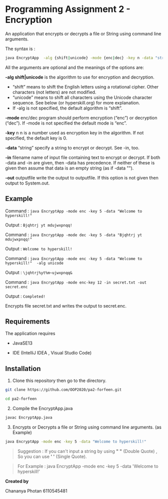 # Programming Assignment 2 - Encryption
An application that encrypts or decrypts a file or String using command line arguments. 

The syntax is :

```bash
java EncryptApp  -alg {shift|unicode} -mode {enc|dec} -key n -data "string data" -in filename -out outputfile
```

All the arguments are optional and the meanings of the options are:

**-alg shift|unicode** is the algorithm to use for encryption and decryption.

* “shift” means to shift the English letters using a rotational cipher. Other characters (not letters) are not modified.
* “unicode” means to shift all characters using the Unicode character sequence. See below (or hyperskill.org) for more explanation.
* If -alg is not specified, the default algorithm is “shift”.

**-mode** enc/dec program should perform encryption (“enc”) or decryption (“dec”). If -mode is not specified the default mode is “enc”.

**-key** n n is a number used as encryption key in the algorithm. If not specified, the default key is 0.

**-data** “string” specify a string to encrypt or decrypt. See -in, too.

**-in** filename name of input file containing text to encrypt or decrypt. If both -data and -in are given, then -data has precedence. If neither of these is given then assume that data is an empty string (as if -data "").

**-out** outputfile write the output to outputfile. If this option is not given then output to System.out.

## Example
Command :  ```java EncryptApp -mode enc -key 5 -data "Welcome to hyperskill!"```

Output  : ```Bjqhtrj yt mdujwxpnqq!```

Command :  ```java EncryptApp -mode dec -key 5 -data "Bjqhtrj yt mdujwxpnqq!"```

Output  : ```Welcome to hyperskill!```

Command :  ```java EncryptApp -mode enc -key 5 -data "Welcome to hyperskill!"  -alg unicode```

Output  : ```\jqhtrj%yt%m~ujwxpnqq&```

Command :  ```java EncryptApp -mode enc-key 12 -in secret.txt -out secret.enc```

Output : ```Completed!```

Encrypts file secret.txt and writes the output to secret.enc.

## Requirements
The application requires
* JavaSE13

* IDE (IntelliJ IDEA , Visual Studio Code)

## Installation
1. Clone this repository then go to the directory.

```bash 
git clone https://github.com/OOP2020/pa2-forfeen.git
```

```bash 
cd pa2-forfeen
```

2. Compile the EncryptApp.java

```bash
javac EncryptApp.java
```

3. Encrypts or Decrypts a file or String using command line arguments. (as Example)

```bash
java EncryptApp -mode enc -key 5 -data "Welcome to hyperskill!"
```

> Suggestion : If you can't input a string by using **" "** (Double Quote) , So you can use **' '** (Single Quote).

> For Example : java EncryptApp -mode enc -key 5 -data 'Welcome to hyperskill!'


**Created by**

Chananya Photan 6110545481
   





